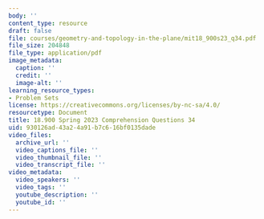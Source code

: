 ```yaml
---
body: ''
content_type: resource
draft: false
file: courses/geometry-and-topology-in-the-plane/mit18_900s23_q34.pdf
file_size: 204848
file_type: application/pdf
image_metadata:
  caption: ''
  credit: ''
  image-alt: ''
learning_resource_types:
- Problem Sets
license: https://creativecommons.org/licenses/by-nc-sa/4.0/
resourcetype: Document
title: 18.900 Spring 2023 Comprehension Questions 34
uid: 930126ad-43a2-4a91-b7c6-16bf0135dade
video_files:
  archive_url: ''
  video_captions_file: ''
  video_thumbnail_file: ''
  video_transcript_file: ''
video_metadata:
  video_speakers: ''
  video_tags: ''
  youtube_description: ''
  youtube_id: ''
---
```

